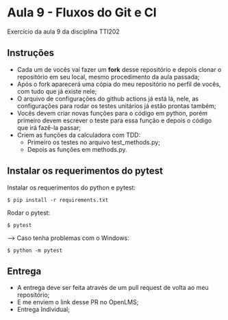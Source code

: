 
# Aula 9 - Fluxos do Git e CI

Exercício da aula 9 da disciplina TTI202

## Instruções

- Cada um de vocês vai fazer um **fork** desse repositório e depois clonar o repositório em seu local, mesmo procedimento da aula passada;
- Após o fork aparecerá uma cópia do meu repositório no perfil de vocês, com tudo que já existe nele;
- O arquivo de configurações do github actions já está lá, nele, as configurações para rodar os testes unitários já estão prontas também;
- Vocês devem criar novas funções para o código em python, porém primeiro devem escrever o teste para essa função e depois o código que irá fazê-la passar;
- Criem as funções da calculadora com TDD:
    - Primeiro os testes no arquivo test_methods.py;
    - Depois as funções em methods.py.
    
## Instalar os requerimentos do pytest

Instalar os requerimentos do python e pytest:

```
$ pip install -r requirements.txt
```

Rodar o pytest:

```
$ pytest
```

--> Caso tenha problemas com o Windows:

```
$ python -m pytest
```

## Entrega 
- A entrega deve ser feita através de um pull request de volta ao meu repositório;
- E me enviem o link desse PR no OpenLMS;
- Entrega Individual;
